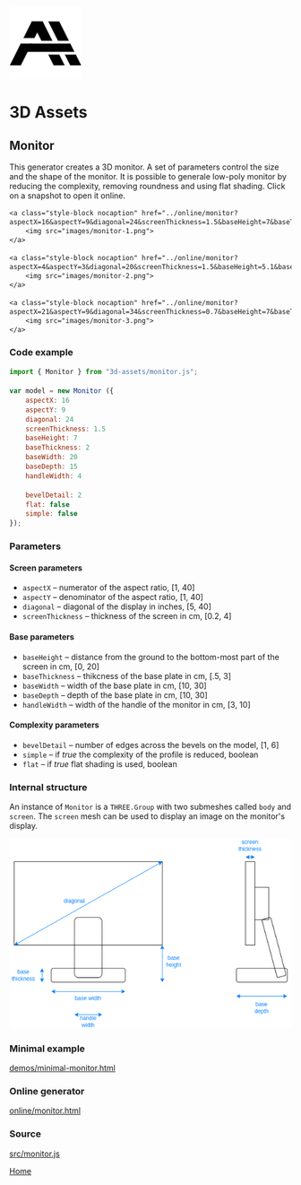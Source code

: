 <img class="logo" src="../assets/logo/logo.png">


# 3D Assets


## Monitor

This generator creates a 3D monitor. A set of
parameters control the size and the shape of the monitor. It is possible to generale low-poly monitor by reducing
the complexity, removing roundness and using flat shading. Click
on a snapshot to open it online.

<p class="gallery">

	<a class="style-block nocaption" href="../online/monitor?aspectX=16&aspectY=9&diagonal=24&screenThickness=1.5&baseHeight=7&baseThickness=2&baseWidth=20&baseDepth=15&handleWidth=4&bevelDetail=2&flat=false&simple=false">
		<img src="images/monitor-1.png">
	</a>

	<a class="style-block nocaption" href="../online/monitor?aspectX=4&aspectY=3&diagonal=20&screenThickness=1.5&baseHeight=5.1&baseThickness=2.2&baseWidth=13.9&baseDepth=12.5&handleWidth=7&bevelDetail=2&flat=false&simple=false">
		<img src="images/monitor-2.png">
	</a>

	<a class="style-block nocaption" href="../online/monitor?aspectX=21&aspectY=9&diagonal=34&screenThickness=0.7&baseHeight=7&baseThickness=2&baseWidth=30&baseDepth=10.3&handleWidth=4&bevelDetail=2&flat=false&simple=false">
		<img src="images/monitor-3.png">
	</a>

</p>


### Code example

```js
import { Monitor } from "3d-assets/monitor.js";

var model = new Monitor ({
	aspectX: 16   
	aspectY: 9    
	diagonal: 24   
	screenThickness: 1.5
	baseHeight: 7
	baseThickness: 2
	baseWidth: 20
	baseDepth: 15
	handleWidth: 4

	bevelDetail: 2
	flat: false
	simple: false
});
```


### Parameters

#### Screen parameters

* `aspectX` &ndash; numerator of the aspect ratio, [1, 40]
* `aspectY` &ndash; denominator of the aspect ratio, [1, 40]
* `diagonal` &ndash; diagonal of the display in inches, [5, 40]
* `screenThickness` &ndash; thickness of the screen in cm, [0.2, 4]

#### Base parameters

* `baseHeight` &ndash; distance from the ground to the bottom-most part of the screen in cm, [0, 20]
* `baseThickness` &ndash; thikcness of the base plate in cm, [.5, 3]
* `baseWidth` &ndash; width of the base plate in cm, [10, 30]
* `baseDepth` &ndash; depth of the base plate in cm, [10, 30]
* `handleWidth` &ndash; width of the handle of the monitor in cm, [3, 10]

#### Complexity parameters

* `bevelDetail` &ndash; number of edges across the bevels on the model, [1, 6]
* `simple` &ndash; if *true* the complexity of the profile is reduced, boolean
* `flat` &ndash; if *true* flat shading is used, boolean


### Internal structure

An instance of `Monitor` is a `THREE.Group` with two submeshes
called `body` and `screen`. The `screen` mesh can be used to display an image on the monitor's display.

<img src="images/monitor-scheme.png">

### Minimal example

[demos/minimal-monitor.html](../demos/minimal-monitor.html)


### Online generator

[online/monitor.html](../online/monitor.html)


### Source

[src/monitor.js](https://github.com/boytchev/assets/blob/main/src/monitor.js)

		
<div class="footnote">
	<a href="../">Home</a>
</div>
